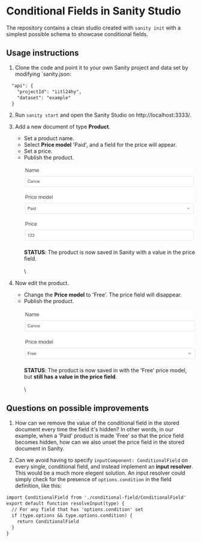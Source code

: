 # Conditional Fields in Sanity Studio

The repository contains a clean studio created with `sanity init` with a simplest possible schema to showcase conditional fields.

## Usage instructions

1. Clone the code and point it to your own Sanity project and data set by modifying `sanity.json:
```
  "api": {
    "projectId": "iitl24hy",
    "dataset": "example"
  }
```

2. Run `sanity start` and open the Sanity Studio on http://localhost:3333/.

3. Add a new document of type **Product**.
    * Set a product name.
    * Select **Price model** 'Paid', and a field for the price will appear.
    * Set a price.
    * Publish the product.\
\
![Product with price](https://github.com/bjornwang/sanity-conditional-fields/blob/master/static/readme/1.png)\
\
**STATUS**: The product is now saved in Sanity with a value in the price field.\
\
\
4. Now edit the product.
    * Change the **Price model** to 'Free'. The price field will disappear.
    * Publish the product.\
\
![Product without price](https://github.com/bjornwang/sanity-conditional-fields/blob/master/static/readme/2.png)\
\
**STATUS**: The product is now saved in with the 'Free' price model, but **still has a value in the price field**.\
\
\
## Questions on possible improvements

1. How can we remove the value of the conditional field in the stored document every time the field it's hidden?
In other words, in our example, when a 'Paid' product is made 'Free' so that the price field becomes hidden, how can we also unset the price field in the stored document in Sanity.

2. Can we avoid having to specify `inputComponent: ConditionalField` on every single, conditional field, and instead implement an **input resolver**. This would be a much more elegent solution. An input resolver could simply check for the presence of `options.condition` in the field definition, like this:
```
import ConditionalField from './conditional-field/ConditionalField'
export default function resolveInput(type) {
  // For any field that has 'options.condition' set
  if (type.options && type.options.condition) {
    return ConditionalField
  }
}
```
